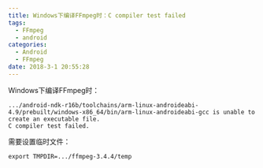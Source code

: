 ```yaml
---
title: Windows下编译FFmpeg时：C compiler test failed
tags:
  - FFmpeg
  - android
categories:
  - Android
  - FFmpeg
date: 2018-3-1 20:55:28
---
```


Windows下编译FFmpeg时：
```
.../android-ndk-r16b/toolchains/arm-linux-androideabi-4.9/prebuilt/windows-x86_64/bin/arm-linux-androideabi-gcc is unable to create an executable file.
C compiler test failed.
```

需要设置临时文件：
```
export TMPDIR=.../ffmpeg-3.4.4/temp
```
